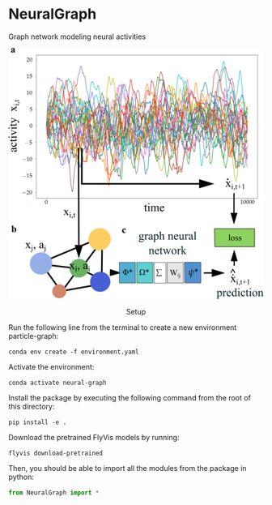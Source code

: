 # NeuralGraph
Graph network modeling neural activities

<p align="center">
  <img src="./assets/Fig1.png" alt="NeuralGraph Overview" width="600">
</p>
<p align="center"The temporal activity of a simulated neural network (a) is converted into densely connected graph (b) processed by a message passing GNN (c). Each neuron (node i) receives activity signals from connected neurons (node j), processed by a transfer function and weighted by the connection matrix. The sum of these messages is updated to obtain the predicted activity rate. In addition to the observed activity, the GNN has access to learnable latent vectors associated with each node.


### Setup
Run the following line from the terminal to create a new environment particle-graph:
```
conda env create -f environment.yaml
```

Activate the environment:
```
conda activate neural-graph
```

Install the package by executing the following command from the root of this directory:
```
pip install -e .
```

Download the pretrained FlyVis models by running:
```
flyvis download-pretrained
```


Then, you should be able to import all the modules from the package in python:
```python
from NeuralGraph import *
```
